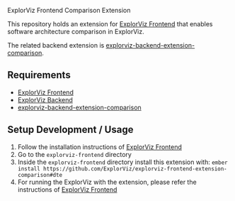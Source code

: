  ExplorViz Frontend Comparison Extension

This repository holds an extension for [ExplorViz Frontend](https://github.com/ExplorViz/explorviz-frontend) that enables software architecture comparison in ExplorViz.

The related backend extension is [explorviz-backend-extension-comparison](https://github.com/ExplorViz/explorviz-backend-extension-comparison/tree/dte).

## Requirements
- [ExplorViz Frontend](https://github.com/ExplorViz/explorviz-frontend)
- [ExplorViz Backend](https://github.com/ExplorViz/explorviz-backend)
- [explorviz-backend-extension-comparison](https://github.com/ExplorViz/explorviz-backend-extension-comparison/tree/dte)

## Setup Development / Usage
1. Follow the installation instructions of [ExplorViz Frontend](https://github.com/ExplorViz/explorviz-frontend)
2. Go to the `explorviz-frontend` directory
3. Inside the `explorviz-frontend` directory install this extension with: `ember install https://github.com/ExplorViz/explorviz-frontend-extension-comparison#dte`
4. For running the ExplorViz with the extension, please refer the instructions of [ExplorViz Frontend](https://github.com/ExplorViz/explorviz-frontend)